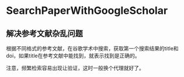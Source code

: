 # SearchPaperWithGoogleScholar

## 解决参考文献杂乱问题



根据不同格式的参考文献，在谷歌学术中搜索，获取第一个搜索结果的title和doi，如果title在参考文献中能找到，就表示找到是正确的。



注意，频繁检索容易出现让验证，这时一般换个代理就好了。
